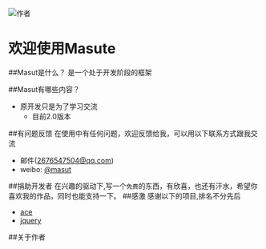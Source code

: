 ![作者](http://q1.qlogo.cn/g?b=qq&nk=2676547504&s=640)
# 欢迎使用Masute
##Masut是什么？
是一个处于开发阶段的框架

##Masut有哪些内容？

* 原开发只是为了学习交流
    *  目前2.0版本


##有问题反馈
在使用中有任何问题，欢迎反馈给我，可以用以下联系方式跟我交流

* 邮件(2676547504@qq.com)
* weibo: [@masut](#)

##捐助开发者
在兴趣的驱动下,写一个`免费`的东西，有欣喜，也还有汗水，希望你喜欢我的作品，同时也能支持一下。
##感激
感谢以下的项目,排名不分先后

* [ace](http://ace.ajax.org/)
* [jquery](http://jquery.com)

##关于作者




